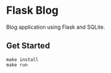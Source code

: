 # Flask Blog

Blog application using Flask and SQLite.

## Get Started

```
make install
make run
```
